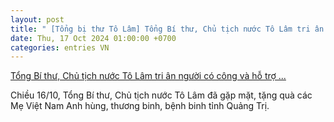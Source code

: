 ```yaml
---
layout: post
title: " [Tổng bị thư Tô Lâm] Tổng Bí thư, Chủ tịch nước Tô Lâm tri ân người có công và hỗ trợ ..."
date: Thu, 17 Oct 2024 01:00:00 +0700
categories: entries VN
---
```

[Tổng Bí thư, Chủ tịch nước Tô Lâm tri ân người có công và hỗ trợ ...](https://baotintuc.vn/thoi-su/tong-bi-thu-chu-tich-nuoc-to-lam-tri-an-nguoi-co-cong-va-ho-tro-nguoi-ngheo-tinh-quang-tri-20241016181219335.htm)

Chiều 16/10, Tổng Bí thư, Chủ tịch nước Tô Lâm đã gặp mặt, tặng quà các Mẹ Việt Nam Anh hùng, thương binh, bệnh binh tỉnh Quảng Trị.

